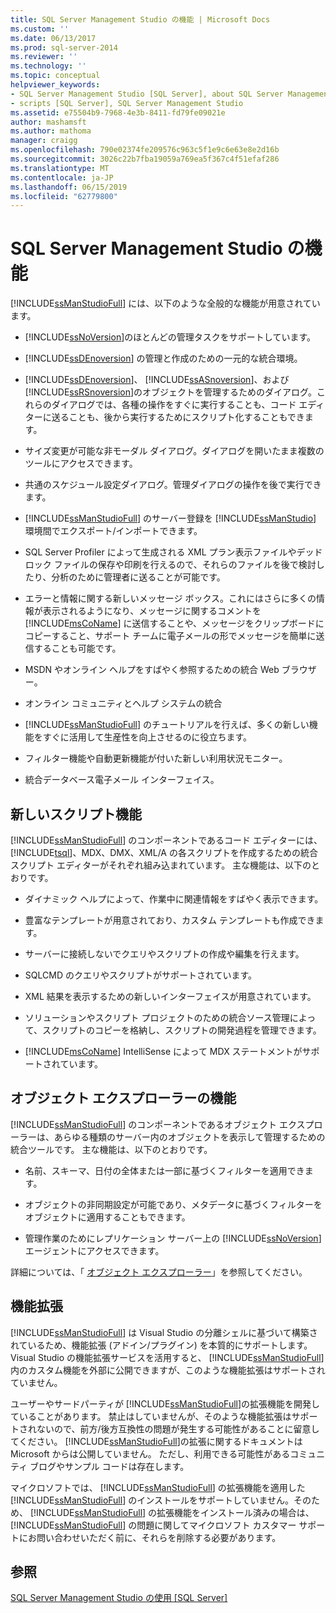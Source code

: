 ```yaml
---
title: SQL Server Management Studio の機能 | Microsoft Docs
ms.custom: ''
ms.date: 06/13/2017
ms.prod: sql-server-2014
ms.reviewer: ''
ms.technology: ''
ms.topic: conceptual
helpviewer_keywords:
- SQL Server Management Studio [SQL Server], about SQL Server Management Studio
- scripts [SQL Server], SQL Server Management Studio
ms.assetid: e75504b9-7968-4e3b-8411-fd79fe09021e
author: mashamsft
ms.author: mathoma
manager: craigg
ms.openlocfilehash: 790e02374fe209576c963c5f1e9c6e63e8e2d16b
ms.sourcegitcommit: 3026c22b7fba19059a769ea5f367c4f51efaf286
ms.translationtype: MT
ms.contentlocale: ja-JP
ms.lasthandoff: 06/15/2019
ms.locfileid: "62779800"
---
```

# <a name="features-in-sql-server-management-studio"></a>SQL Server Management Studio の機能
  [!INCLUDE[ssManStudioFull](../includes/ssmanstudiofull-md.md)] には、以下のような全般的な機能が用意されています。  
  
-   [!INCLUDE[ssNoVersion](../includes/ssnoversion-md.md)]のほとんどの管理タスクをサポートしています。  
  
-   [!INCLUDE[ssDEnoversion](../includes/ssdenoversion-md.md)] の管理と作成のための一元的な統合環境。  
  
-   [!INCLUDE[ssDEnoversion](../includes/ssdenoversion-md.md)]、 [!INCLUDE[ssASnoversion](../includes/ssasnoversion-md.md)]、および [!INCLUDE[ssRSnoversion](../includes/ssrsnoversion-md.md)]のオブジェクトを管理するためのダイアログ。これらのダイアログでは、各種の操作をすぐに実行することも、コード エディターに送ることも、後から実行するためにスクリプト化することもできます。  
  
-   サイズ変更が可能な非モーダル ダイアログ。ダイアログを開いたまま複数のツールにアクセスできます。  
  
-   共通のスケジュール設定ダイアログ。管理ダイアログの操作を後で実行できます。  
  
-   [!INCLUDE[ssManStudioFull](../includes/ssmanstudiofull-md.md)] のサーバー登録を [!INCLUDE[ssManStudio](../includes/ssmanstudio-md.md)] 環境間でエクスポート/インポートできます。  
  
-   SQL Server Profiler によって生成される XML プラン表示ファイルやデッドロック ファイルの保存や印刷を行えるので、それらのファイルを後で検討したり、分析のために管理者に送ることが可能です。  
  
-   エラーと情報に関する新しいメッセージ ボックス。これにはさらに多くの情報が表示されるようになり、メッセージに関するコメントを [!INCLUDE[msCoName](../includes/msconame-md.md)] に送信することや、メッセージをクリップボードにコピーすること、サポート チームに電子メールの形でメッセージを簡単に送信することも可能です。  
  
-   MSDN やオンライン ヘルプをすばやく参照するための統合 Web ブラウザー。  
  
-   オンライン コミュニティとヘルプ システムの統合  
  
-   [!INCLUDE[ssManStudioFull](../includes/ssmanstudiofull-md.md)] のチュートリアルを行えば、多くの新しい機能をすぐに活用して生産性を向上させるのに役立ちます。  
  
-   フィルター機能や自動更新機能が付いた新しい利用状況モニター。  
  
-   統合データベース電子メール インターフェイス。  
  
## <a name="new-scripting-capabilities"></a>新しいスクリプト機能  
 [!INCLUDE[ssManStudioFull](../includes/ssmanstudiofull-md.md)] のコンポーネントであるコード エディターには、 [!INCLUDE[tsql](../includes/tsql-md.md)]、MDX、DMX、XML/A の各スクリプトを作成するための統合スクリプト エディターがそれぞれ組み込まれています。 主な機能は、以下のとおりです。  
  
-   ダイナミック ヘルプによって、作業中に関連情報をすばやく表示できます。  
  
-   豊富なテンプレートが用意されており、カスタム テンプレートも作成できます。  
  
-   サーバーに接続しないでクエリやスクリプトの作成や編集を行えます。  
  
-   SQLCMD のクエリやスクリプトがサポートされています。  
  
-   XML 結果を表示するための新しいインターフェイスが用意されています。  
  
-   ソリューションやスクリプト プロジェクトのための統合ソース管理によって、スクリプトのコピーを格納し、スクリプトの開発過程を管理できます。  
  
-   [!INCLUDE[msCoName](../includes/msconame-md.md)] IntelliSense によって MDX ステートメントがサポートされています。  
  
## <a name="object-explorer-features"></a>オブジェクト エクスプローラーの機能  
 [!INCLUDE[ssManStudioFull](../includes/ssmanstudiofull-md.md)] のコンポーネントであるオブジェクト エクスプローラーは、あらゆる種類のサーバー内のオブジェクトを表示して管理するための統合ツールです。 主な機能は、以下のとおりです。  
  
-   名前、スキーマ、日付の全体または一部に基づくフィルターを適用できます。  
  
-   オブジェクトの非同期設定が可能であり、メタデータに基づくフィルターをオブジェクトに適用することもできます。  
  
-   管理作業のためにレプリケーション サーバー上の [!INCLUDE[ssNoVersion](../includes/ssnoversion-md.md)] エージェントにアクセスできます。  
  
 詳細については、「 [オブジェクト エクスプローラー](../ssms/object/object-explorer.md)」を参照してください。  
  
## <a name="extensibility"></a>機能拡張  
 [!INCLUDE[ssManStudioFull](../includes/ssmanstudiofull-md.md)] は Visual Studio の分離シェルに基づいて構築されているため、機能拡張 (アドイン/プラグイン) を本質的にサポートします。 Visual Studio の機能拡張サービスを活用すると、 [!INCLUDE[ssManStudioFull](../includes/ssmanstudiofull-md.md)]内のカスタム機能を外部に公開できますが、このような機能拡張はサポートされていません。  
  
 ユーザーやサードパーティが [!INCLUDE[ssManStudioFull](../includes/ssmanstudiofull-md.md)]の拡張機能を開発していることがあります。 禁止はしていませんが、そのような機能拡張はサポートされないので、前方/後方互換性の問題が発生する可能性があることに留意してください。 [!INCLUDE[ssManStudioFull](../includes/ssmanstudiofull-md.md)]の拡張に関するドキュメントは Microsoft からは公開していません。 ただし、利用できる可能性があるコミュニティ ブログやサンプル コードは存在します。  
  
 マイクロソフトでは、 [!INCLUDE[ssManStudioFull](../includes/ssmanstudiofull-md.md)] の拡張機能を適用した [!INCLUDE[ssManStudioFull](../includes/ssmanstudiofull-md.md)] のインストールをサポートしていません。そのため、 [!INCLUDE[ssManStudioFull](../includes/ssmanstudiofull-md.md)] の拡張機能をインストール済みの場合は、 [!INCLUDE[ssManStudioFull](../includes/ssmanstudiofull-md.md)] の問題に関してマイクロソフト カスタマー サポートにお問い合わせいただく前に、それらを削除する必要があります。  
  
## <a name="see-also"></a>参照  
 [SQL Server Management Studio の使用 [SQL Server]](../database-engine/use-sql-server-management-studio.md)  
  
  
